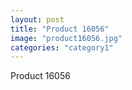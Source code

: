 ```yaml
---
layout: post
title: "Product 16056"
image: "product16056.jpg"
categories: "category1"
---
```

Product 16056
